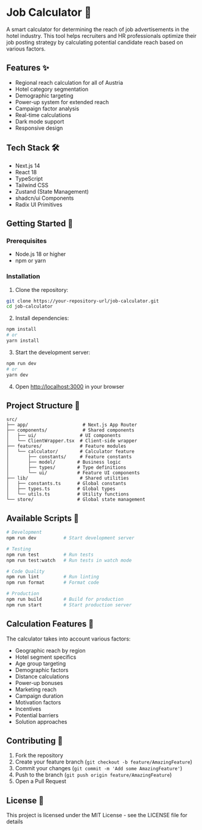 # Job Calculator 🎯

A smart calculator for determining the reach of job advertisements in the hotel industry. This tool helps recruiters and HR professionals optimize their job posting strategy by calculating potential candidate reach based on various factors.

## Features ✨

- Regional reach calculation for all of Austria
- Hotel category segmentation
- Demographic targeting
- Power-up system for extended reach
- Campaign factor analysis
- Real-time calculations
- Dark mode support
- Responsive design

## Tech Stack 🛠

- Next.js 14
- React 18
- TypeScript
- Tailwind CSS
- Zustand (State Management)
- shadcn/ui Components
- Radix UI Primitives

## Getting Started 🚀

### Prerequisites

- Node.js 18 or higher
- npm or yarn

### Installation

1. Clone the repository:

```bash
git clone https://your-repository-url/job-calculator.git
cd job-calculator
```

2. Install dependencies:

```bash
npm install
# or
yarn install
```

3. Start the development server:

```bash
npm run dev
# or
yarn dev
```

4. Open [http://localhost:3000](http://localhost:3000) in your browser

## Project Structure 📁

```
src/
├── app/                    # Next.js App Router
├── components/             # Shared components
│   ├── ui/                # UI components
│   └── ClientWrapper.tsx  # Client-side wrapper
├── features/              # Feature modules
│   └── calculator/        # Calculator feature
│       ├── constants/     # Feature constants
│       ├── model/        # Business logic
│       ├── types/        # Type definitions
│       └── ui/           # Feature UI components
├── lib/                   # Shared utilities
│   ├── constants.ts      # Global constants
│   ├── types.ts          # Global types
│   └── utils.ts          # Utility functions
└── store/                # Global state management
```

## Available Scripts 📝

```bash
# Development
npm run dev          # Start development server

# Testing
npm run test         # Run tests
npm run test:watch   # Run tests in watch mode

# Code Quality
npm run lint         # Run linting
npm run format       # Format code

# Production
npm run build        # Build for production
npm run start        # Start production server
```

## Calculation Features 🧮

The calculator takes into account various factors:

- Geographic reach by region
- Hotel segment specifics
- Age group targeting
- Demographic factors
- Distance calculations
- Power-up bonuses
- Marketing reach
- Campaign duration
- Motivation factors
- Incentives
- Potential barriers
- Solution approaches

## Contributing 🤝

1. Fork the repository
2. Create your feature branch (`git checkout -b feature/AmazingFeature`)
3. Commit your changes (`git commit -m 'Add some AmazingFeature'`)
4. Push to the branch (`git push origin feature/AmazingFeature`)
5. Open a Pull Request

## License 📄

This project is licensed under the MIT License - see the LICENSE file for details
